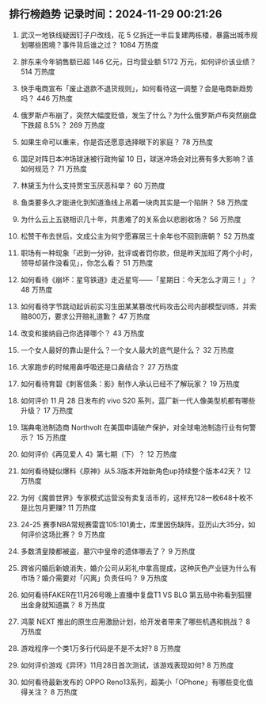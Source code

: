 
## 排行榜趋势 记录时间：2024-11-29 00:21:26
  
  1. 武汉一地铁线疑因钉子户改线，花 5 亿拆迁一半后复建两栋楼，暴露出城市规划哪些困境？事件背后谁之过？ 1084 万热度
    
  2. 胖东来今年销售额已超 146 亿元，日均营业额 5172 万元，如何评价该业绩？ 514 万热度
    
  3. 快手电商宣布「废止退款不退货规则」，如何看待这一调整？会是电商新趋势吗？ 446 万热度
    
  4. 俄罗斯卢布崩了，突然大幅度贬值，发生了什么？为什么俄罗斯卢布突然崩盘下跌超 8.5%？ 269 万热度
    
  5. 如果生命可以重来，你是否还愿意选择眼下的家庭？ 78 万热度
    
  6. 国足对阵日本冲场球迷被行政拘留 10 日，球迷冲场会对比赛有多大影响？该如何规范？ 71 万热度
    
  7. 林黛玉为什么支持贾宝玉厌恶科举？ 60 万热度
    
  8. 鱼类要多久才能进化到知道渔线上吊着一块肉其实是一个陷阱？ 58 万热度
    
  9. 为什么云上五骁相识几十年，共患难了的关系会以悲剧收场？ 56 万热度
    
  10. 松赞干布去世后，文成公主为何宁愿寡居三十余年也不回到唐朝？ 52 万热度
    
  11. 职场有一种现象「迟到一分钟，批评或者罚你款，但是昨天加班了两个小时，领导却装作没看见」，你怎么看？ 51 万热度
    
  12. 如何看待《崩坏：星穹铁道》走近星穹——「星期日：今天怎么才周三！」？ 48 万热度
    
  13. 如何看待字节跳动起诉前实习生田某某篡改代码攻击公司内部模型训练，并索赔800万，要求公开赔礼道歉？ 47 万热度
    
  14. 改变和接纳自己你选择哪个？ 43 万热度
    
  15. 一个女人最好的靠山是什么？一个女人最大的底气是什么？ 32 万热度
    
  16. 大家跑步的时候用鼻呼吸还是口鼻结合？ 27 万热度
    
  17. 如何看待育碧《刺客信条：影》制作人承认已经不了解玩家？ 19 万热度
    
  18. 如何评价 11 月 28 日发布的 vivo S20 系列，蓝厂新一代人像美型机都有哪些升级？ 17 万热度
    
  19. 瑞典电池制造商 Northvolt 在美国申请破产保护，对全球电池制造行业有何警示？ 15 万热度
    
  20. 如何评价《再见爱人 4》第七期（下）？ 12 万热度
    
  21. 如何看待疑似爆料《原神》从5.3版本开始新角色up持续整个版本42天？ 12 万热度
    
  22. 为何《魔兽世界》专家模式运营没有卖复活币的，这样充128一枚648十枚不是比包月更赚? 11 万热度
    
  23. 24-25 赛季NBA常规赛雷霆105:101勇士，库里因伤缺阵，亚历山大35分，如何评价这场比赛？ 9 万热度
    
  24. 多数清皇陵都被盗，墓穴中皇帝的遗体哪去了？ 9 万热度
    
  25. 跨省闪婚后新娘消失，婚介公司从彩礼中拿高提成，这种灰色产业链为什么有市场？婚介需要对「闪离」负责任吗？ 9 万热度
    
  26. 如何看待FAKER在11月26号晚上直播中复盘T1 VS BLG 第五局中称看到狐狸出金身就知道赢？ 8 万热度
    
  27. 鸿蒙 NEXT 推出的原生应用激励计划，给开发者带来了哪些机遇和挑战？ 8 万热度
    
  28. 游戏程序一个类1万多行代码是不是不太好? 8 万热度
    
  29. 如何评价游戏《异环》11月28日首次测试，该游戏表现如何? 8 万热度
    
  30. 如何看待最新发布的 OPPO Reno13系列，超美小「OPhone」有哪些变化值得关注？ 8 万热度
    
